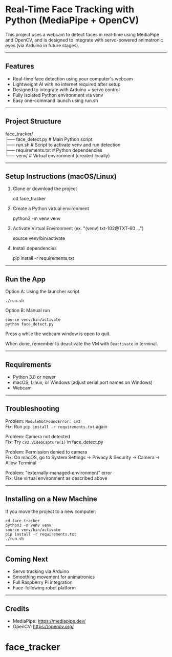 # Real-Time Face Tracking with Python (MediaPipe + OpenCV)

This project uses a webcam to detect faces in real-time using MediaPipe and OpenCV, and is designed to integrate with servo-powered animatronic eyes (via Arduino in future stages).

---

## Features

- Real-time face detection using your computer's webcam
- Lightweight AI with no internet required after setup
- Designed to integrate with Arduino + servo control
- Fully isolated Python environment via venv
- Easy one-command launch using run.sh

---

## Project Structure
  
face_tracker/  
├── face_detect.py        # Main Python script  
├── run.sh                # Script to activate venv and run detection  
├── requirements.txt      # Python dependencies  
└── venv/                 # Virtual environment (created locally)  
  
---

## Setup Instructions (macOS/Linux)

1. Clone or download the project

    cd face_tracker

2. Create a Python virtual environment

    python3 -m venv venv

3. Activate Virtual Environment (ex. "(venv) txt-102@TXT-60 ...")

    source venv/bin/activate

4. Install dependencies

    pip install -r requirements.txt

---

## Run the App

Option A: Using the launcher script

    ./run.sh

Option B: Manual run

    source venv/bin/activate
    python face_detect.py

Press `q` while the webcam window is open to quit.

When done, remember to deactivate the VM with `Deactivate` in terminal.

---

## Requirements

- Python 3.8 or newer
- macOS, Linux, or Windows (adjust serial port names on Windows)
- Webcam

---

## Troubleshooting

Problem: `ModuleNotFoundError: cv2`  
Fix: Run `pip install -r requirements.txt` again

Problem: Camera not detected  
Fix: Try `cv2.VideoCapture(1)` in face_detect.py

Problem: Permission denied to camera  
Fix: On macOS, go to System Settings → Privacy & Security → Camera → Allow Terminal

Problem: "externally-managed-environment" error  
Fix: Use virtual environment as described above

---

## Installing on a New Machine

If you move the project to a new computer:

    cd face_tracker
    python3 -m venv venv
    source venv/bin/activate
    pip install -r requirements.txt
    ./run.sh

---

## Coming Next

- Servo tracking via Arduino
- Smoothing movement for animatronics
- Full Raspberry Pi integration
- Face-following robot platform

---

## Credits

- MediaPipe: https://mediapipe.dev/
- OpenCV: https://opencv.org/
# face_tracker
